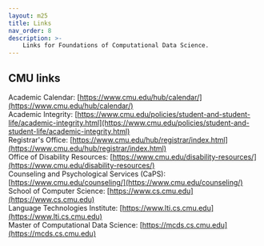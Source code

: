 ```yaml
---
layout: m25
title: Links
nav_order: 8
description: >-
    Links for Foundations of Computational Data Science.
---
```


## CMU links

Academic Calendar: [https://www.cmu.edu/hub/calendar/](https://www.cmu.edu/hub/calendar/) <br />
Academic Integrity: [https://www.cmu.edu/policies/student-and-student-life/academic-integrity.html](https://www.cmu.edu/policies/student-and-student-life/academic-integrity.html) <br />
Registrar's Office: [https://www.cmu.edu/hub/registrar/index.html](https://www.cmu.edu/hub/registrar/index.html) <br />
Office of Disability Resources: [https://www.cmu.edu/disability-resources/](https://www.cmu.edu/disability-resources/) <br />
Counseling and Psychological Services (CaPS): [https://www.cmu.edu/counseling/](https://www.cmu.edu/counseling/) <br />
School of Computer Science: [https://www.cs.cmu.edu](https://www.cs.cmu.edu) <br />
Language Technologies Institute: [https://www.lti.cs.cmu.edu](https://www.lti.cs.cmu.edu) <br />
Master of Computational Data Science: [https://mcds.cs.cmu.edu](https://mcds.cs.cmu.edu)
